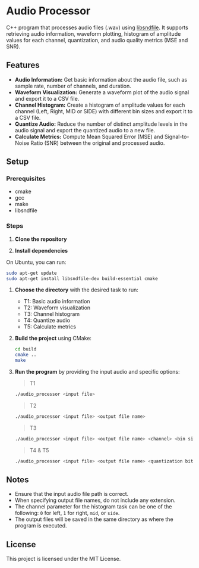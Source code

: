 # Audio Processor

C++ program that processes audio files (.wav) using [libsndfile](https://libsndfile.github.io/libsndfile/). It supports retrieving audio information, waveform plotting, histogram of amplitude values for each channel, quantization, and audio quality metrics (MSE and SNR).

## Features

- **Audio Information:** Get basic information about the audio file, such as sample rate, number of channels, and duration.
- **Waveform Visualization:** Generate a waveform plot of the audio signal and export it to a CSV file.
- **Channel Histogram:** Create a histogram of amplitude values for each channel (Left, Right, MID or SIDE) with different bin sizes and export it to a CSV file.
- **Quantize Audio:** Reduce the number of distinct amplitude levels in the audio signal and export the quantized audio to a new file.
- **Calculate Metrics:** Compute Mean Squared Error (MSE) and Signal-to-Noise Ratio (SNR) between the original and processed audio.

## Setup

### Prerequisites

- cmake
- gcc
- make
- libsndfile

### Steps

1. **Clone the repository**

1. **Install dependencies**

On Ubuntu, you can run:

```bash
sudo apt-get update
sudo apt-get install libsndfile-dev build-essential cmake
```

1. **Choose the directory** with the desired task to run:

    - T1: Basic audio information
    - T2: Waveform visualization
    - T3: Channel histogram
    - T4: Quantize audio
    - T5: Calculate metrics

1. **Build the project** using CMake:

   ```bash
   cd build
   cmake ..
   make
   ```

1. **Run the program** by providing the input audio and specific options:

    > T1
    ```bash
    ./audio_processor <input file>
    ```

    > T2
    ```bash
    ./audio_processor <input file> <output file name>
    ```

    > T3
    ```bash
    ./audio_processor <input file> <output file name> <channel> <bin size>
    ```

    > T4 & T5
    ```bash
    ./audio_processor <input file> <output file name> <quantization bits>
    ```

## Notes

- Ensure that the input audio file path is correct.
- When specifying output file names, do not include any extension.
- The channel parameter for the histogram task can be one of the following: `0` for left, `1` for right, `mid`, or `side`.
- The output files will be saved in the same directory as where the program is executed.

## License

This project is licensed under the MIT License.